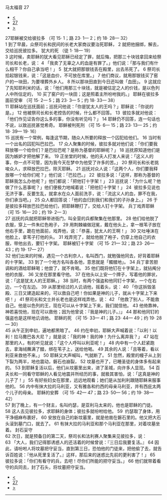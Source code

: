 ﻿





 马太福音 27




* [<](bible/MAT26.md)
* [27](bible/MAT.md)
* [>](bible/MAT28.md)



 
27耶稣被交给彼拉多 （可
15·
1；路
23·
1—
2；约
18·
28—
32）  
1 到了早晨，众祭司长和民间的长老大家商议要治死耶稣， 
2 就把他捆绑，解去，交给巡抚彼拉多。 犹大的死 （徒
1·
18—
19）  
3 这时候，卖耶稣的犹大看见耶稣已经定了罪，就后悔，把那三十块钱拿回来给祭司长和长老，说： 
4 「我卖了无辜之人的血是有罪了。」他们说：「那与我们有什么相干？你自己承当吧！」 
5  犹大就把那银钱丢在殿里，出去吊死了。 
6 祭司长拾起银钱来，说：「这是血价，不可放在库里。」 
7 他们商议，就用那银钱买了窑户的一块田，为要埋葬外乡人。 
8 所以那块田直到今日还叫做「血田」。 
9 这就应了先知耶利米的话，说：「他们用那三十块钱，就是被估定之人的价钱，是以色列人中所估定的， 
10 买了窑户的一块田；这是照着主所吩咐我的。」 耶稣在彼拉多面前受审 （可
15·
2—
5；路
23·
3—
5；约
18·
33—
38）  
11 耶稣站在巡抚面前；巡抚问他说：「你是犹太人的王吗？」耶稣说：「你说的是。」 
12 他被祭司长和长老控告的时候，什么都不回答。 
13  彼拉多就对他说：「他们作见证告你这么多的事，你没有听见吗？」 
14 耶稣仍不回答，连一句话也不说，以致巡抚甚觉希奇。 耶稣被判死刑 （可
15·
6—
15；路
23·
13—
25；约
18·
39—
19·
16）  
15 巡抚有一个常例，每逢这节期，随众人所要的释放一个囚犯给他们。 
16 当时有一个出名的囚犯叫巴拉巴。 
17 众人聚集的时候，彼拉多就对他们说：「你们要我释放哪一个给你们？是巴拉巴呢？是称为基督的耶稣呢？」 
18 巡抚原知道他们是因为嫉妒才把他解了来。 
19 正坐堂的时候，他的夫人打发人来说：「这义人的事，你一点不可管，因为我今天在梦中为他受了许多的苦。」 
20 祭司长和长老挑唆众人，求释放巴拉巴，除灭耶稣。 
21 巡抚对众人说：「这两个人，你们要我释放哪一个给你们呢？」他们说：「巴拉巴。」 
22  彼拉多说：「这样，那称为基督的耶稣我怎么办他呢？」他们都说：「把他钉十字架！」 
23 巡抚说：「为什么呢？他做了什么恶事呢？」他们便极力地喊着说：「把他钉十字架！」 
24  彼拉多见说也无济于事，反要生乱，就拿水在众人面前洗手，说：「流这义人的血，罪不在我，你们承当吧。」 
25 众人都回答说：「他的血归到我们和我们的子孙身上。」 
26 于是彼拉多释放巴拉巴给他们，把耶稣鞭打了，交给人钉十字架。 兵丁戏弄耶稣 （可
15·
16—
20；约
19·
2—
3）  
27 巡抚的兵就把耶稣带进衙门，叫全营的兵都聚集在他那里。 
28 他们给他脱了衣服，穿上一件朱红色袍子， 
29 用荆棘编做冠冕，戴在他头上，拿一根苇子放在他右手里，跪在他面前，戏弄他，说：「恭喜，犹太人的王啊！」 
30 又吐唾沫在他脸上，拿苇子打他的头。 
31 戏弄完了，就给他脱了袍子，仍穿上他自己的衣服，带他出去，要钉十字架。 耶稣被钉十字架 （可
15·
21—
32；路
23·
26—
43；约
19·
17—
27）  
32 他们出来的时候，遇见一个古利奈人，名叫西门，就勉强他同去，好背着耶稣的十字架。 
33 到了一个地方名叫各各他，意思就是「髑髅地」。 
34 兵丁拿苦胆调和的酒给耶稣喝；他尝了，就不肯喝。 
35 他们既将他钉在十字架上，就拈阄分他的衣服， 
36 又坐在那里看守他。 
37 在他头以上安一个牌子，写着他的罪状，说：「这是犹太人的王耶稣。」 
38 当时，有两个强盗和他同钉十字架，一个在右边，一个在左边。 
39 从那里经过的人讥诮他，摇着头，说： 
40 「你这拆毁圣殿、三日又建造起来的，可以救自己吧！你如果是神的儿子，就从十字架上下来吧！」 
41 祭司长和文士并长老也是这样戏弄他，说： 
42 「他救了别人，不能救自己。他是以色列的王，现在可以从十字架上下来，我们就信他。 
43 他倚靠神，神若喜悦他，现在可以救他；因为他曾说：『我是神的儿子。』」 
44 那和他同钉的强盗也是这样地讥诮他。 耶稣的死 （可
15·
33—
41；路
23·
44—
49；约
19·
28—
30）  
45 从午正到申初，遍地都黑暗了。 
46 约在申初，耶稣大声喊着说：「以利！以利！拉马撒巴各大尼？」就是说：「我的神！我的神！为什么离弃我？」 
47 站在那里的人，有的听见就说：「这个人呼叫以利亚呢！」 
48 内中有一个人赶紧跑去，拿海绒蘸满了醋，绑在苇子上，送给他喝。 
49 其余的人说：「且等着，看以利亚来救他不来。」 
50 耶稣又大声喊叫，气就断了。 
51 忽然，殿里的幔子从上到下裂为两半，地也震动，磐石也崩裂， 
52 坟墓也开了，已睡圣徒的身体多有起来的。 
53 到耶稣复活以后，他们从坟墓里出来，进了圣城，向许多人显现。 
54 百夫长和一同看守耶稣的人看见地震并所经历的事，就极其害怕，说：「这真是神的儿子了！」 
55 有好些妇女在那里，远远地观看；她们是从加利利跟随耶稣来服事他的。 
56 内中有抹大拉的马利亚，又有雅各和约西的母亲马利亚，并有西庇太两个儿子的母亲。 耶稣的安葬 （可
15·
42—
47；路
23·
50—
56；约
19·
38—
42）  
57 到了晚上，有一个财主，名叫约瑟，是亚利马太来的，他也是耶稣的门徒。 
58 这人去见彼拉多，求耶稣的身体；彼拉多就吩咐给他。 
59  约瑟取了身体，用干净细麻布裹好， 
60 安放在自己的新坟墓里，就是他凿在磐石里的。他又把大石头滚到墓门口，就去了。 
61 有抹大拉的马利亚和那个马利亚在那里，对着坟墓坐着。 封石妥守  
62 次日，就是预备日的第二天，祭司长和法利赛人聚集来见彼拉多，说： 
63 「大人，我们记得那诱惑人的还活着的时候曾说：『三日后我要复活。』 
64 因此，请吩咐人将坟墓把守妥当，直到第三日，恐怕他的门徒来，把他偷了去，就告诉百姓说：『他从死里复活了。』这样，那后来的迷惑比先前的更利害了！」 
65  彼拉多说：「你们有看守的兵，去吧！尽你们所能的把守妥当。」 
66 他们就带着看守的兵同去，封了石头，将坟墓把守妥当。 
* [<](bible/MAT26.md)
* [27](bible/MAT.md)
* [>](bible/MAT28.md)





---









